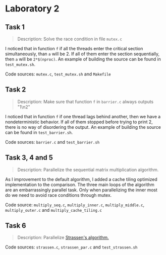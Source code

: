# Laboratory 2

## Task 1

> Description: Solve the race condition in file `mutex.c`

I noticed that in function `f` if all the threads enter the critical section
simultaneously, than `a` will be 2. If all of them enter the section
sequentially, then `a` will be `2*$(nproc)`. An example of building the source
can be found in `test_mutex.sh`.

Code sources: `mutex.c`, `test_mutex.sh` and `Makefile`

## Task 2

> Description: Make sure that function `f` in `barrier.c` always outputs "1\n2"

I noticed that in function `f` if one thread lags behind another, then we have
a nondeterministic behavior. If all of them stopped before trying to print 2,
there is no way of disordering the output. An example of building the source
can be found in `test_barrier.sh`.

Code sources: `barrier.c` and `test_barrier.sh`

## Task 3, 4 and 5

> Description: Parallelize the sequential matrix multiplication algorithm.

As I improvement to the default algorithm, I added a cache tiling optimized
implementation to the comparison.
The three main loops of the algorithm are an embarrassingly parallel task. Only
when parallelizing the inner most do we need to avoid race conditions through
mutex.

Code source: `multiply_seq.c`, `multiply_inner.c`, `multiply_middle.c`, `multiply_outer.c` and `multiply_cache_tiling.c`

## Task 6

> Description: Parallelize [Strassen's algorithm.](https://en.wikipedia.org/wiki/Strassen_algorithm)



Code sources: `strassen.c`, `strassen_par.c` and `test_strassen.sh`
